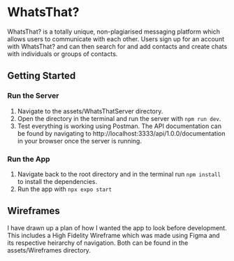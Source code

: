 # WhatsThat?

WhatsThat? is a totally unique, non-plagiarised messaging platform which allows users to communicate with each other. Users sign up for an account with WhatsThat? and can then search for and add contacts and create chats with individuals or groups of contacts. 

## Getting Started 


### Run the Server

1. Navigate to the assets/WhatsThatServer directory.
3. Open the directory in the terminal and run the server with `npm run dev`.
3. Test everything is working using Postman. The API documentation can be found by navigating to http://localhost:3333/api/1.0.0/documentation in your browser once the server is running.

### Run the App

1. Navigate back to the root directory and in the terminal run `npm install` to install the dependencies.
2. Run the app with `npx expo start`

## Wireframes

I have drawn up a plan of how I wanted the app to look before development. This includes a High Fidelity Wireframe which was made using Figma and its respective heirarchy of navigation. Both can be found in the assets/Wireframes directory.
